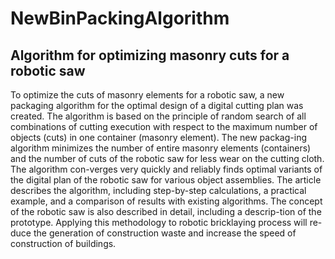 # NewBinPackingAlgorithm
## Algorithm for optimizing masonry cuts for a robotic saw

To optimize the cuts of masonry elements for a robotic saw, a new packaging algorithm for the optimal design of a digital cutting plan was created. The algorithm is based on the principle of random search of all combinations of cutting execution with respect to the maximum number of objects (cuts) in one container (masonry element). The new packag-ing algorithm minimizes the number of entire masonry elements (containers) and the number of cuts of the robotic saw for less wear on the cutting cloth. The algorithm con-verges very quickly and reliably finds optimal variants of the digital plan of the robotic saw for various object assemblies. The article describes the algorithm, including step-by-step calculations, a practical example, and a comparison of results with existing algorithms. The concept of the robotic saw is also described in detail, including a descrip-tion of the prototype. Applying this methodology to robotic bricklaying process will re-duce the generation of construction waste and increase the speed of construction of buildings.

